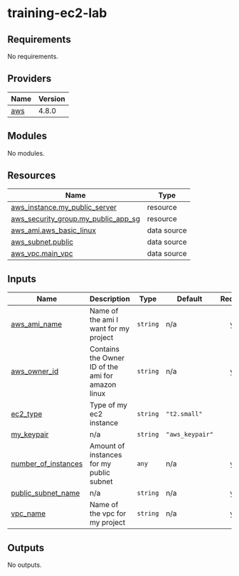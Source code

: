 # training-ec2-lab
<!-- BEGIN_TF_DOCS -->
## Requirements

No requirements.

## Providers

| Name | Version |
|------|---------|
| <a name="provider_aws"></a> [aws](#provider\_aws) | 4.8.0 |

## Modules

No modules.

## Resources

| Name | Type |
|------|------|
| [aws_instance.my_public_server](https://registry.terraform.io/providers/hashicorp/aws/latest/docs/resources/instance) | resource |
| [aws_security_group.my_public_app_sg](https://registry.terraform.io/providers/hashicorp/aws/latest/docs/resources/security_group) | resource |
| [aws_ami.aws_basic_linux](https://registry.terraform.io/providers/hashicorp/aws/latest/docs/data-sources/ami) | data source |
| [aws_subnet.public](https://registry.terraform.io/providers/hashicorp/aws/latest/docs/data-sources/subnet) | data source |
| [aws_vpc.main_vpc](https://registry.terraform.io/providers/hashicorp/aws/latest/docs/data-sources/vpc) | data source |

## Inputs

| Name | Description | Type | Default | Required |
|------|-------------|------|---------|:--------:|
| <a name="input_aws_ami_name"></a> [aws\_ami\_name](#input\_aws\_ami\_name) | Name of the ami I want for my project | `string` | n/a | yes |
| <a name="input_aws_owner_id"></a> [aws\_owner\_id](#input\_aws\_owner\_id) | Contains the Owner ID of the ami for amazon linux | `string` | n/a | yes |
| <a name="input_ec2_type"></a> [ec2\_type](#input\_ec2\_type) | Type of my ec2 instance | `string` | `"t2.small"` | no |
| <a name="input_my_keypair"></a> [my\_keypair](#input\_my\_keypair) | n/a | `string` | `"aws_keypair"` | no |
| <a name="input_number_of_instances"></a> [number\_of\_instances](#input\_number\_of\_instances) | Amount of instances for my public subnet | `any` | n/a | yes |
| <a name="input_public_subnet_name"></a> [public\_subnet\_name](#input\_public\_subnet\_name) | n/a | `string` | n/a | yes |
| <a name="input_vpc_name"></a> [vpc\_name](#input\_vpc\_name) | Name of the vpc for my project | `string` | n/a | yes |

## Outputs

No outputs.
<!-- END_TF_DOCS -->